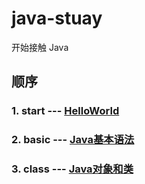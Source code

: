 # java-stuay
开始接触 Java
## 顺序
### 1. start --- [HelloWorld](./start/start.md)
### 2. basic --- [Java基本语法](./basic/basic.md)
### 3. class --- [Java对象和类](./class/class.md)
